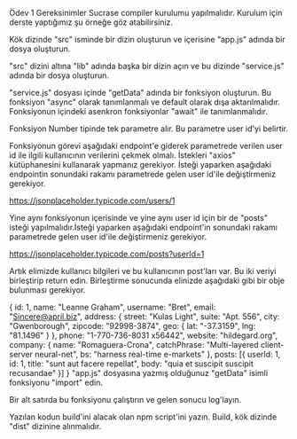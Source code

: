 Ödev 1
Gereksinimler
 Sucrase compiler kurulumu yapılmalıdır. Kurulum için derste yaptığımız şu örneğe göz atabilirsiniz.

 Kök dizinde "src" isminde bir dizin oluşturun ve içerisine "app.js" adında bir dosya oluşturun.

 "src" dizini altına "lib" adında başka bir dizin açın ve bu dizinde "service.js" adında bir dosya oluşturun.

 "service.js" dosyası içinde "getData" adında bir fonksiyon oluşturun.
 Bu fonksiyon "async" olarak tanımlanmalı ve default olarak dışa aktarılmalıdır. Fonksiyonun içindeki asenkron fonksiyonlar "await" ile tanımlanmalıdır.

 Fonksiyon Number tipinde tek parametre alır. Bu parametre user id'yi belirtir.

 Fonksiyonun görevi aşağıdaki endpoint'e giderek parametrede verilen user id ile ilgili kullanıcının verilerini çekmek olmalı. İstekleri "axios" kütüphanesini kullanarak yapmanız gerekiyor. İsteği yaparken aşağıdaki endpointin sonundaki rakamı parametrede gelen user id'ile değiştirmeniz gerekiyor.

https://jsonplaceholder.typicode.com/users/1

 Yine aynı fonksiyonun içerisinde ve yine aynı user id için bir de "posts" isteği yapılmalıdır.İsteği yaparken aşağıdaki endpoint'in sonundaki rakamı parametrede gelen user id'ile değiştirmeniz gerekiyor.

https://jsonplaceholder.typicode.com/posts?userId=1

 Artık elimizde kullanıcı bilgileri ve bu kullanıcının post'ları var. Bu iki veriyi birleştirip return edin. Birleştirme sonucunda elinizde aşağıdaki gibi bir obje bulunması gerekiyor.

 {
 	id: 1,
 	name: "Leanne Graham",
 	username: "Bret",
 	email: "Sincere@april.biz",
 	address: {
 		street: "Kulas Light",
 		suite: "Apt. 556",
 		city: "Gwenborough",
 		zipcode: "92998-3874",
 		geo: {
 			lat: "-37.3159",
 			lng: "81.1496"
 		}
 	},
 	phone: "1-770-736-8031 x56442",
 	website: "hildegard.org",
 	company: {
 		name: "Romaguera-Crona",
 		catchPhrase: "Multi-layered client-server neural-net",
 		bs: "harness real-time e-markets"
 	},
 	posts: [{
 		userId: 1,
 		id: 1,
 		title: "sunt aut facere repellat",
 		body: "quia et suscipit suscipit recusandae"
 	}]
 }
 "app.js" dosyasına yazmış olduğunuz "getData" isimli fonksiyonu "import" edin.

 Bir alt satırda bu fonksiyonu çalıştırın ve gelen sonucu log'layın.

 Yazılan kodun build'ini alacak olan npm script'ini yazın. Build, kök dizinde "dist" dizinine alınmalıdır.